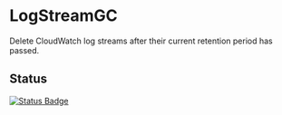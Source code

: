 #  LogStreamGC

Delete CloudWatch log streams after their current retention period has passed.

## Status

[![Status Badge](https://github.com/jluszcz/LogStreamGC/actions/workflows/build-and-test.yml/badge.svg)](https://github.com/jluszcz/LogStreamGC/actions/workflows/build-and-test.yml)
